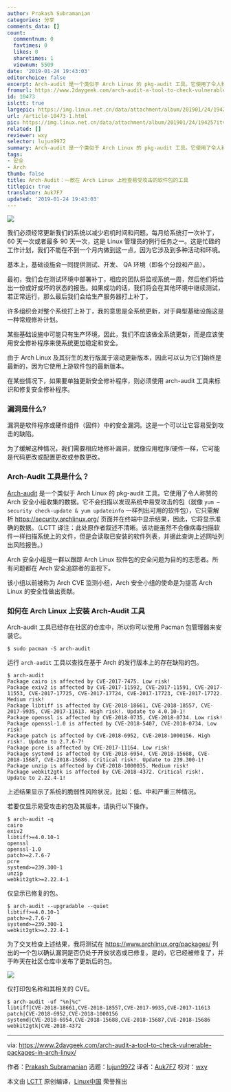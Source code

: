 ```yaml
---
author: Prakash Subramanian
categories: 分享
comments_data: []
count:
  commentnum: 0
  favtimes: 0
  likes: 0
  sharetimes: 1
  viewnum: 5509
date: '2019-01-24 19:43:03'
editorchoice: false
excerpt: Arch-audit 是一个类似于 Arch Linux 的 pkg-audit 工具。它使用了令人称赞的 Arch 安全小组收集的数据。
fromurl: https://www.2daygeek.com/arch-audit-a-tool-to-check-vulnerable-packages-in-arch-linux/
id: 10473
islctt: true
largepic: https://img.linux.net.cn/data/attachment/album/201901/24/194257itv2aa72qvkrkbhh.jpg
url: /article-10473-1.html
pic: https://img.linux.net.cn/data/attachment/album/201901/24/194257itv2aa72qvkrkbhh.jpg.thumb.jpg
related: []
reviewer: wxy
selector: lujun9972
summary: Arch-audit 是一个类似于 Arch Linux 的 pkg-audit 工具。它使用了令人称赞的 Arch 安全小组收集的数据。
tags:
- 安全
- Arch
thumb: false
title: Arch-Audit：一款在 Arch Linux 上检查易受攻击的软件包的工具
titlepic: true
translator: Auk7F7
updated: '2019-01-24 19:43:03'
---
```


![](/data/attachment/album/201901/24/194257itv2aa72qvkrkbhh.jpg)


我们必须经常更新我们的系统以减少宕机时间和问题。每月给系统打一次补丁，60 天一次或者最多 90 天一次，这是 Linux 管理员的例行任务之一。这是忙碌的工作计划，我们不能在不到一个月内做到这一点，因为它涉及到多种活动和环境。


基本上，基础设施会一同提供测试、开发、 QA 环境（即各个分段和产品）。


最初，我们会在测试环境中部署补丁，相应的团队将监视系统一周，然后他们将给出一份或好或坏的状态的报告。如果成功的话，我们将会在其他环境中继续测试，若正常运行，那么最后我们会给生产服务器打上补丁。


许多组织会对整个系统打上补丁，我的意思是全系统更新，对于典型基础设施这是一种常规修补计划。


某些基础设施中可能只有生产环境，因此，我们不应该做全系统更新，而是应该使用安全修补程序来使系统更加稳定和安全。


由于 Arch Linux 及其衍生的发行版属于滚动更新版本，因此可以认为它们始终是最新的，因为它使用上游软件包的最新版本。


在某些情况下，如果要单独更新安全修补程序，则必须使用 arch-audit 工具来标识和修复安全修补程序。


### 漏洞是什么?


漏洞是软件程序或硬件组件（固件）中的安全漏洞。这是一个可以让它容易受到攻击的缺陷。


为了缓解这种情况，我们需要相应地修补漏洞，就像应用程序/硬件一样，它可能是代码更改或配置更改或参数更改。


### Arch-Audit 工具是什么？


[Arch-audit](https://github.com/ilpianista/arch-audit) 是一个类似于 Arch Linux 的 pkg-audit 工具。它使用了令人称赞的 Arch 安全小组收集的数据。它不会扫描以发现系统中易受攻击的包（就像 `yum –security check-update & yum updateinfo` 一样列出可用的软件包），它只需解析 <https://security.archlinux.org/> 页面并在终端中显示结果，因此，它将显示准确的数据。（LCTT 译注：此处原作者叙述不清晰。该功能虽然不会像病毒扫描软件一样扫描系统上的文件，但是会读取已安装的软件列表，并据此查询上述网址列出风险报告。）


Arch 安全小组是一群以跟踪 Arch Linux 软件包的安全问题为目的的志愿者。所有问题都在 Arch 安全追踪者的监视下。


该小组以前被称为 Arch CVE 监测小组，Arch 安全小组的使命是为提高 Arch Linux 的安全性做出贡献。


### 如何在 Arch Linux 上安装 Arch-Audit 工具


Arch-audit 工具已经存在社区的仓库中，所以你可以使用 Pacman 包管理器来安装它。



```
$ sudo pacman -S arch-audit
```

运行 `arch-audit` 工具以查找在基于 Arch 的发行版本上的存在缺陷的包。



```
$ arch-audit
Package cairo is affected by CVE-2017-7475. Low risk!
Package exiv2 is affected by CVE-2017-11592, CVE-2017-11591, CVE-2017-11553, CVE-2017-17725, CVE-2017-17724, CVE-2017-17723, CVE-2017-17722. Medium risk!
Package libtiff is affected by CVE-2018-18661, CVE-2018-18557, CVE-2017-9935, CVE-2017-11613. High risk!. Update to 4.0.10-1!
Package openssl is affected by CVE-2018-0735, CVE-2018-0734. Low risk!
Package openssl-1.0 is affected by CVE-2018-5407, CVE-2018-0734. Low risk!
Package patch is affected by CVE-2018-6952, CVE-2018-1000156. High risk!. Update to 2.7.6-7!
Package pcre is affected by CVE-2017-11164. Low risk!
Package systemd is affected by CVE-2018-6954, CVE-2018-15688, CVE-2018-15687, CVE-2018-15686. Critical risk!. Update to 239.300-1!
Package unzip is affected by CVE-2018-1000035. Medium risk!
Package webkit2gtk is affected by CVE-2018-4372. Critical risk!. Update to 2.22.4-1!
```

上述结果显示了系统的脆弱性风险状况，比如：低、中和严重三种情况。


若要仅显示易受攻击的包及其版本，请执行以下操作。



```
$ arch-audit -q
cairo
exiv2
libtiff>=4.0.10-1
openssl
openssl-1.0
patch>=2.7.6-7
pcre
systemd>=239.300-1
unzip
webkit2gtk>=2.22.4-1
```

仅显示已修复的包。



```
$ arch-audit --upgradable --quiet
libtiff>=4.0.10-1
patch>=2.7.6-7
systemd>=239.300-1
webkit2gtk>=2.22.4-1
```

为了交叉检查上述结果，我将测试在 <https://www.archlinux.org/packages/> 列出的一个包以确认漏洞是否仍处于开放状态或已修复。是的，它已经被修复了，并于昨天在社区仓库中发布了更新后的包。


![](/data/attachment/album/201901/24/194305vbslc4jsfbfx3cc3.png)


仅打印包名称和其相关的 CVE。



```
$ arch-audit -uf "%n|%c"
libtiff|CVE-2018-18661,CVE-2018-18557,CVE-2017-9935,CVE-2017-11613
patch|CVE-2018-6952,CVE-2018-1000156
systemd|CVE-2018-6954,CVE-2018-15688,CVE-2018-15687,CVE-2018-15686
webkit2gtk|CVE-2018-4372
```



---


via: <https://www.2daygeek.com/arch-audit-a-tool-to-check-vulnerable-packages-in-arch-linux/>


作者：[Prakash Subramanian](https://www.2daygeek.com/author/prakash/) 选题：[lujun9972](https://github.com/lujun9972) 译者：[Auk7F7](https://github.com/Auk7F7) 校对：[wxy](https://github.com/wxy)


本文由 [LCTT](https://github.com/LCTT/TranslateProject) 原创编译，[Linux中国](https://linux.cn/) 荣誉推出